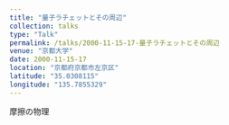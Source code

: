 ```yaml
---
title: "量子ラチェットとその周辺"
collection: talks
type: "Talk"
permalink: /talks/2000-11-15-17-量子ラチェットとその周辺
venue: "京都大学"
date: 2000-11-15-17
location: "京都府京都市左京区"
latitude: "35.0308115"
longitude: "135.7855329"
---
```


摩擦の物理

